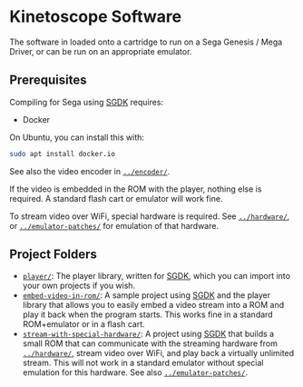 # Kinetoscope Software

The software in loaded onto a cartridge to run on a Sega Genesis / Mega Driver,
or can be run on an appropriate emulator.


## Prerequisites

Compiling for Sega using [SGDK][] requires:
 - Docker

On Ubuntu, you can install this with:

```sh
sudo apt install docker.io
```

See also the video encoder in [`../encoder/`](../encoder/).

If the video is embedded in the ROM with the player, nothing else is required.
A standard flash cart or emulator will work fine.

To stream video over WiFi, special hardware is required.  See
[`../hardware/`](../hardware/), or
[`../emulator-patches/`](../emulator-patches/) for emulation of that hardware.


## Project Folders

 - [`player/`](player/): The player library, written for [SGDK][], which you
   can import into your own projects if you wish.
 - [`embed-video-in-rom/`](embed-video-in-rom/): A sample project using
   [SGDK][] and the player library that allows you to easily embed a video
   stream into a ROM and play it back when the program starts.  This works fine
   in a standard ROM+emulator or in a flash cart.
 - [`stream-with-special-hardware/`](stream-with-special-hardware/): A project
   using [SGDK][] that builds a small ROM that can communicate with the
   streaming hardware from [`../hardware/`](../hardware/), stream video over
   WiFi, and play back a virtually unlimited stream.  This will not work in a
   standard emulator without special emulation for this hardware.  See also
   [`../emulator-patches/`](../emulator-patches/).


[SGDK]: https://github.com/Stephane-D/SGDK
